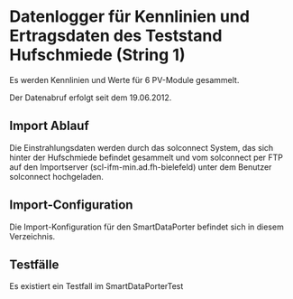 # Datenlogger für Kennlinien und Ertragsdaten des Teststand Hufschmiede (String 1)
Es werden Kennlinien und Werte für 6 PV-Module gesammelt.

Der Datenabruf erfolgt seit dem 19.06.2012.

## Import Ablauf
Die Einstrahlungsdaten werden durch das solconnect System, das sich hinter der Hufschmiede
befindet gesammelt und vom solconnect per FTP auf den Importserver (scl-ifm-min.ad.fh-bielefeld) 
unter dem Benutzer solconnect hochgeladen.

## Import-Configuration

Die Import-Konfiguration für den SmartDataPorter befindet sich in diesem Verzeichnis.

## Testfälle

Es existiert ein Testfall im SmartDataPorterTest